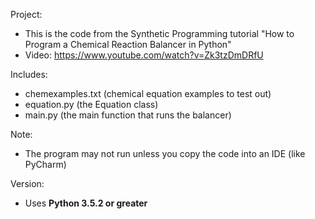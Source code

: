 Project: 
- This is the code from the Synthetic Programming tutorial "How to Program a Chemical Reaction Balancer in Python"
- Video: https://www.youtube.com/watch?v=Zk3tzDmDRfU

Includes:
- chemexamples.txt (chemical equation examples to test out)
- equation.py (the Equation class)
- main.py (the main function that runs the balancer)

Note: 
- The program may not run unless you copy the code into an IDE (like PyCharm)

Version:
- Uses <b>Python 3.5.2 or greater</b>
